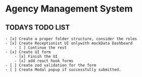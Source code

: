 # Agency Management System

## TODAYS TODO LIST

    - [x] Create a proper folder structure, consider the roles
    - [x] Create Receptionist UI onlywith mockData Dashboard
        - [ ] Continue the rest
    - [x] Create UI form
        - [x] Finish the UI
        - [x] add react hook forms 
    - [ ] Create zod validation for the form
    - [ ] Create Modal popup if successfully submitted.
